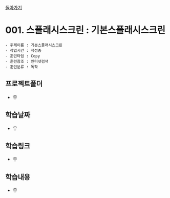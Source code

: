 [돌아가기](/Prototype-Flutter/README.md)

# 001. 스플래시스크린 : 기본스플래시스크린

```
- 주제이름 : 기본스플래시스크린
- 작업시간 : 작성중
- 훈련타입 : Copy
- 훈련참조 : 인터넷검색
- 훈련분류 : 독학
```

## 프로젝트폴더
- 무

## 학습날짜
- 무

## 학습링크
- 무

## 학습내용
- 무
